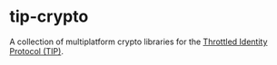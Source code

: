 # tip-crypto

A collection of multiplatform crypto libraries for the [Throttled Identity Protocol (TIP)](https://github.com/mixinNetwork/tip).